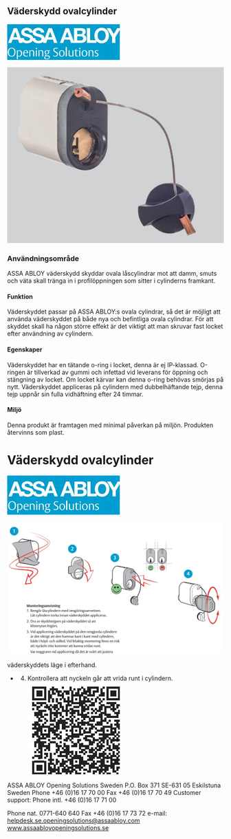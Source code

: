 ## Väderskydd ovalcylinder

![](_page_0_Picture_1.jpeg)

![](_page_0_Picture_2.jpeg)

### **Användningsområde**

ASSA ABLOY väderskydd skyddar ovala låscylindrar mot att damm, smuts och väta skall tränga in i profilöppningen som sitter i cylinderns framkant.

#### **Funktion**

Väderskyddet passar på ASSA ABLOY:s ovala cylindrar, så det är möjligt att använda väderskyddet på både nya och befintliga ovala cylindrar. För att skyddet skall ha någon större effekt är det viktigt att man skruvar fast locket efter användning av cylindern.

#### **Egenskaper**

Väderskyddet har en tätande o-ring i locket, denna är ej IP-klassad. O-ringen är tillverkad av gummi och infettad vid leverans för öppning och stängning av locket. Om locket kärvar kan denna o-ring behövas smörjas på nytt. Väderskyddet appliceras på cylindern med dubbelhäftande tejp, denna tejp uppnår sin fulla vidhäftning efter 24 timmar.

#### **Miljö**

Denna produkt är framtagen med minimal påverkan på miljön. Produkten återvinns som plast.

# Väderskydd ovalcylinder

![](_page_1_Picture_1.jpeg)

![](_page_1_Figure_2.jpeg)

väderskyddets läge i efterhand.

- 4. Kontrollera att nyckeln går att vrida runt i cylindern.
![](_page_1_Picture_5.jpeg)

ASSA ABLOY Opening Solutions Sweden P.O. Box 371 SE-631 05 Eskilstuna Sweden Phone +46 (0)16 17 70 00 Fax +46 (0)16 17 70 49 Customer support: Phone intl. +46 (0)16 17 71 00

Phone nat. 0771-640 640 Fax +46 (0)16 17 73 72 e-mail: helpdesk.se.openingsolutions@assaabloy.com www.assaabloyopeningsolutions.se